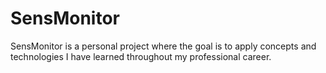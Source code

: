 # SensMonitor
SensMonitor is a personal project where the goal is to apply concepts and technologies I have learned throughout my professional career. 
